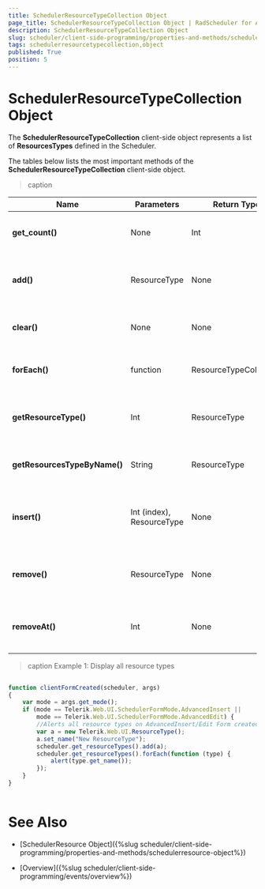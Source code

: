 ```yaml
---
title: SchedulerResourceTypeCollection Object
page_title: SchedulerResourceTypeCollection Object | RadScheduler for ASP.NET AJAX Documentation
description: SchedulerResourceTypeCollection Object
slug: scheduler/client-side-programming/properties-and-methods/schedulerresourcetypecollection-object
tags: schedulerresourcetypecollection,object
published: True
position: 5
---
```


# SchedulerResourceTypeCollection Object



The **SchedulerResourceTypeCollection** client-side object represents a list of **ResourcesTypes** defined in the Scheduler.

The tables below lists the most important methods of the **SchedulerResourceTypeCollection** client-side object.


>caption  

| Name | Parameters | Return Type | Description |
| ------ | ------ | ------ | ------ |
| **get_count()** |None|Int|Gets the number of ResourcesType in the collection.|
| **add()** |ResourceType|None|Adds the specified ResourceType to the collection.|
| **clear()** |None|None|Clears the collection of all ResourcesType in it.|
| **forEach()** |function|ResourceTypeCollection|Gets the collection of all ResourcesType. See **Example 1**. |
| **getResourceType()** |Int|ResourceType|Gets the ResourceType at the specified index in the collection.|
| **getResourcesTypeByName()** |String|ResourceType|Gets a list of all ResourcesTypes of the specified type.|
| **insert()** |Int (index), ResourceType|None|Inserts the specified ResourceType at the specified index in the collection.|
| **remove()** |ResourceType|None|Removes the specified ResourceType (if it exists) from the collection.|
| **removeAt()** |Int|None|Removes the ResourceType at the specified index from the collection.|



>caption Example 1: Display all resource types
````JavaScript
	     
function clientFormCreated(scheduler, args) 
{
	var mode = args.get_mode();
	if (mode == Telerik.Web.UI.SchedulerFormMode.AdvancedInsert ||
		mode == Telerik.Web.UI.SchedulerFormMode.AdvancedEdit) {
		//Alerts all resource types on AdvancedInsert/Edit Form created.
		var a = new Telerik.Web.UI.ResourceType();
		a.set_name("New ResourceType");
		scheduler.get_resourceTypes().add(a);
		scheduler.get_resourceTypes().forEach(function (type) {
			alert(type.get_name());
		});
	}
}
				
````



# See Also

 * [SchedulerResource Object]({%slug scheduler/client-side-programming/properties-and-methods/schedulerresource-object%})

 * [Overview]({%slug scheduler/client-side-programming/events/overview%})
